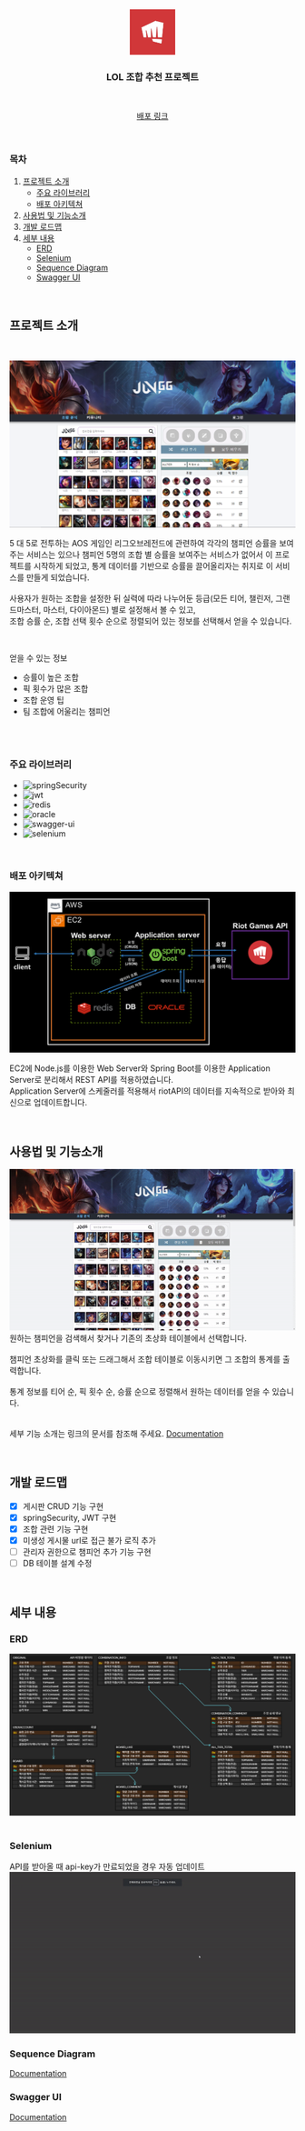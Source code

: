 <div align="center">
	<img src="/images/riotLogo.png" alt="Logo" width="80" height="80">

  <h3>LOL 조합 추천 프로젝트</h3>
  <br />
  <p>
    <a href="http://13.124.127.226:3000/">배포 링크</a>
  </p>
</div>
<br />

### 목차
1. [프로젝트 소개](#프로젝트-소개)
    - [주요 라이브러리](#주요-라이브러리)
    - [배포 아키텍쳐](#배포-아키텍쳐)
2. [사용법 및 기능소개](#사용법-및-기능소개)
3. [개발 로드맵](#개발-로드맵)
4. [세부 내용](#세부-내용)
    - [ERD](#erd)
    - [Selenium](#selenium)
    - [Sequence Diagram](#sequence-diagram)
    - [Swagger UI](#swagger-ui)
    
<br />

## 프로젝트 소개
<br />

![메인화면](/images/mainPage.png)

5 대 5로 전투하는 AOS 게임인 리그오브레전드에 관련하여 각각의 챔피언 승률을 보여주는 서비스는 있으나 챔피언 5명의 조합 별 승률을 보여주는 서비스가 없어서 이 프로젝트를 시작하게 되었고, 통계 데이터를 기반으로 승률을 끌어올리자는 취지로 이 서비스를 만들게 되었습니다.
<br />
<br />
사용자가 원하는 조합을 설정한 뒤 실력에 따라 나누어둔 등급(모든 티어, 챌린저, 그랜드마스터, 마스터, 다이아몬드) 별로 설정해서 볼 수 있고,
<br />
조합 승률 순, 조합 선택 횟수 순으로 정렬되어 있는 정보를 선택해서 얻을 수 있습니다.

<br />

얻을 수 있는 정보
- 승률이 높은 조합
- 픽 횟수가 많은 조합
- 조합 운영 팁
- 팀 조합에 어울리는 챔피언

<br />
<br />

### 주요 라이브러리

- ![springSecurity](https://img.shields.io/badge/springsecurity-6DB33F?style=for-the-badge&logo=springsecurity&logoColor=white)
- ![jwt](https://img.shields.io/badge/jwt-000000?style=for-the-badge&logo=jsonwebtokens&logoColor=white)
- ![redis](https://img.shields.io/badge/redis-DC382D?style=for-the-badge&logo=redis&logoColor=white)
- ![oracle](https://img.shields.io/badge/oracle-F80000?style=for-the-badge&logo=Oracle&logoColor=white)
- ![swagger-ui](https://img.shields.io/badge/swagger-85EA2D?style=for-the-badge&logo=swagger&logoColor=black)
- ![selenium](https://img.shields.io/badge/selenium-43B02A?style=for-the-badge&logo=selenium&logoColor=white)

<br />

### 배포 아키텍쳐

![배포아키텍쳐](/images/architecture_.png)

EC2에 Node.js를 이용한 Web Server와 Spring Boot를 이용한 Application Server로 분리해서 REST API를 적용하였습니다.
<br />
Application Server에 스케줄러를 적용해서 riotAPI의 데이터를 지속적으로 받아와 최신으로 업데이트합니다.

<br />

## 사용법 및 기능소개

![메인화면](/images/mainPage.gif)
<br />
원하는 챔피언을 검색해서 찾거나 기존의 초상화 테이블에서 선택합니다.
<br />
<br />
챔피언 초상화를 클릭 또는 드래그해서 조합 테이블로 이동시키면 그 조합의 통계를 출력합니다.
<br />
<br />
통계 정보를 티어 순, 픽 횟수 순, 승률 순으로 정렬해서 원하는 데이터를 얻을 수 있습니다.
<br />
<br />
<br />
세부 기능 소개는 링크의 문서를 참조해 주세요. <a href="https://zircon-moat-99e.notion.site/59948773811147a9b44c639823b64394?pvs=4">Documentation</a>

<br />

## 개발 로드맵
- [X] 게시판 CRUD 기능 구현
- [X] springSecurity, JWT 구현
- [X] 조합 관련 기능 구현
- [X] 미생성 게시물 url로 접근 불가 로직 추가
- [ ] 관리자 권한으로 챔피언 추가 기능 구현
- [ ] DB 테이블 설계 수정

<br />

## 세부 내용

### ERD
![erd](/images/ERD.png)
<br />
<br />

### Selenium
API를 받아올 때 api-key가 만료되었을 경우 자동 업데이트
![selenium](/images/selenium.gif)
<br />

### Sequence Diagram
<a href="https://zircon-moat-99e.notion.site/726533b2de3a43c283b5da3c62b81c3c?pvs=4">Documentation</a>
<br />

### Swagger UI
<a href="http://13.124.127.226:8081/swagger-ui/">Documentation</a>
<br />
